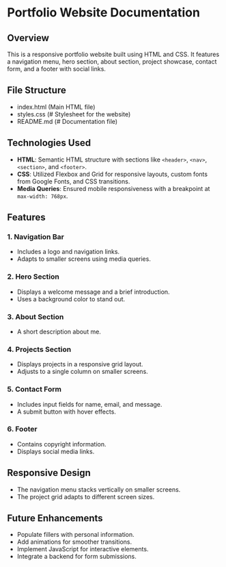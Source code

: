 # Portfolio Website Documentation

## Overview
This is a responsive portfolio website built using HTML and CSS. It features a navigation menu, hero section, about section, project showcase, contact form, and a footer with social links.

## File Structure
- index.html (Main HTML file)
- styles.css (# Stylesheet for the website)
- README.md (# Documentation file)

## Technologies Used
- **HTML**: Semantic HTML structure with sections like `<header>`, `<nav>`, `<section>`, and `<footer>`.
- **CSS**: Utilized Flexbox and Grid for responsive layouts, custom fonts from Google Fonts, and CSS transitions.
- **Media Queries**: Ensured mobile responsiveness with a breakpoint at `max-width: 768px`.

## Features
### 1. Navigation Bar
- Includes a logo and navigation links.
- Adapts to smaller screens using media queries.

### 2. Hero Section
- Displays a welcome message and a brief introduction.
- Uses a background color to stand out.

### 3. About Section
- A short description about me.

### 4. Projects Section
- Displays projects in a responsive grid layout.
- Adjusts to a single column on smaller screens.

### 5. Contact Form
- Includes input fields for name, email, and message.
- A submit button with hover effects.

### 6. Footer
- Contains copyright information.
- Displays social media links.

## Responsive Design
- The navigation menu stacks vertically on smaller screens.
- The project grid adapts to different screen sizes.

## Future Enhancements
- Populate fillers with personal information.
- Add animations for smoother transitions.
- Implement JavaScript for interactive elements.
- Integrate a backend for form submissions.
